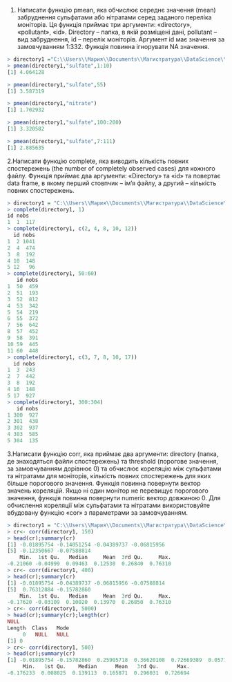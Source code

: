 1. Написати функцію pmean, яка обчислює середнє значення (mean) забруднення сульфатами або нітратами серед заданого переліка моніторів. 
Ця функція приймає три аргументи: «directory», «pollutant», «id». Directory – папка, в якій розміщені дані, pollutant – вид забруднення, 
id – перелік моніторів. Аргумент id має значення за замовчуванням 1:332. Функція повинна ігнорувати NA значення. 

```r
> directory1 ="C:\\Users\\Мария\\Documents\\Магистратура\\DataScience\\specdata"
> pmean(directory1,"sulfate",1:10)
[1] 4.064128

> pmean(directory1,"sulfate",55)
[1] 3.587319

> pmean(directory1,"nitrate")
[1] 1.702932

> pmean(directory1,"sulfate",100:200)
[1] 3.320582

> pmean(directory1,"sulfate",7:111)
[1] 2.885635
```

2.Написати функцію complete, яка виводить кількість повних спостережень (the number of completely observed cases) для кожного файлу.
Функція приймає два аргументи: «Directory» та «id» та повертає data frame, в якому перший стовпчик – ім’я файлу, а другий – кількість
повних спостережень.
```r
> directory1 = "C:\\Users\\Мария\\Documents\\Магистратура\\DataScience\\specdata"
> complete(directory1, 1)
id nobs
1  1  117
> complete(directory1, c(2, 4, 8, 10, 12))
  id nobs
1  2 1041
2  4  474
3  8  192
4 10  148
5 12   96
> complete(directory1, 50:60)
   id nobs
1  50  459
2  51  193
3  52  812
4  53  342
5  54  219
6  55  372
7  56  642
8  57  452
9  58  391
10 59  445
11 60  448
> complete(directory1, c(3, 7, 8, 10, 17))
  id nobs
1  3  243
2  7  442
3  8  192
4 10  148
5 17  927
> complete(directory1, 300:304)
   id nobs
1 300  927
2 301  438
3 302  937
4 303  585
5 304  135
```

3.Написати функцію corr, яка приймає два аргументи: directory (папка, де знаходяться файли спостережень) та threshold (порогове значення,
за замовчуванням дорівнює 0) та обчислює кореляцію між сульфатами та нітратами для моніторів, кількість повних спостережень для яких більше
порогового значення. Функція повинна повернути вектор значень кореляцій. Якщо ні один монітор не перевищує порогового значення, функція 
повинна повернути numeric вектор довжиною 0. Для обчислення кореляції між сульфатами та нітратами використовуйте вбудовану функцію 
«cor» з параметрами за замовчуванням.
```r
> directory1 = "C:\\Users\\Мария\\Documents\\Магистратура\\DataScience\\specdata"
> cr<- corr(directory1, 150)
> head(cr);summary(cr)
[1] -0.01895754 -0.14051254 -0.04389737 -0.06815956
[5] -0.12350667 -0.07588814
    Min.  1st Qu.   Median     Mean  3rd Qu.     Max. 
-0.21060 -0.04999  0.09463  0.12530  0.26840  0.76310 
> cr<- corr(directory1, 400)
> head(cr);summary(cr)
[1] -0.01895754 -0.04389737 -0.06815956 -0.07588814
[5]  0.76312884 -0.15782860
    Min.  1st Qu.   Median     Mean  3rd Qu.     Max. 
-0.17620 -0.03109  0.10020  0.13970  0.26850  0.76310 
> cr<- corr(directory1, 5000)
> head(cr);summary(cr);length(cr)
NULL
Length  Class   Mode 
     0   NULL   NULL 
[1] 0
> cr<- corr(directory1, 500)
> head(cr);summary(cr)
[1] -0.01895754 -0.15782860  0.25905718  0.36620108  0.72669389  0.05774168
     Min.   1st Qu.    Median      Mean   3rd Qu.      Max. 
-0.176233  0.008025  0.139113  0.165871  0.296031  0.726694 
```

